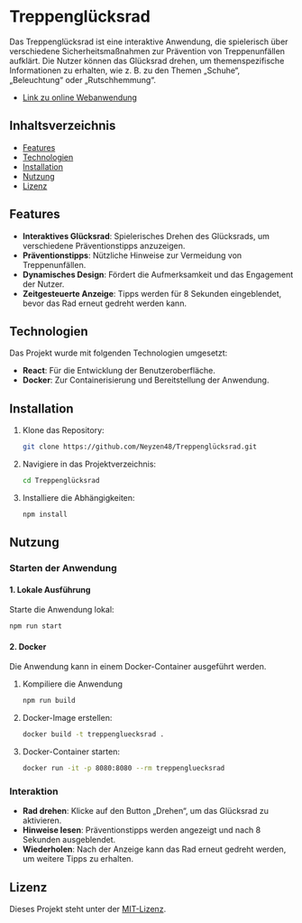# Treppenglücksrad

Das Treppenglücksrad ist eine interaktive Anwendung, die spielerisch über verschiedene Sicherheitsmaßnahmen zur Prävention von Treppenunfällen aufklärt. Die Nutzer können das Glücksrad drehen, um themenspezifische Informationen zu erhalten, wie z. B. zu den Themen „Schuhe“, „Beleuchtung“ oder „Rutschhemmung“.

- [Link zu online Webanwendung](https://treppen-gluecksrad-1027686172179.europe-west1.run.app)

## Inhaltsverzeichnis
- [Features](#features)
- [Technologien](#technologien)
- [Installation](#installation)
- [Nutzung](#nutzung)
- [Lizenz](#lizenz)

## Features
- **Interaktives Glücksrad**: Spielerisches Drehen des Glücksrads, um verschiedene Präventionstipps anzuzeigen.
- **Präventionstipps**: Nützliche Hinweise zur Vermeidung von Treppenunfällen.
- **Dynamisches Design**: Fördert die Aufmerksamkeit und das Engagement der Nutzer.
- **Zeitgesteuerte Anzeige**: Tipps werden für 8 Sekunden eingeblendet, bevor das Rad erneut gedreht werden kann.

## Technologien
Das Projekt wurde mit folgenden Technologien umgesetzt:
- **React**: Für die Entwicklung der Benutzeroberfläche.
- **Docker**: Zur Containerisierung und Bereitstellung der Anwendung.

## Installation
1. Klone das Repository:
   ```bash
   git clone https://github.com/Neyzen48/Treppenglücksrad.git
   ```
2. Navigiere in das Projektverzeichnis:
   ```bash
   cd Treppenglücksrad
   ```
3. Installiere die Abhängigkeiten:
   ```bash
   npm install
   ```

## Nutzung

### Starten der Anwendung

#### 1. Lokale Ausführung
Starte die Anwendung lokal:
   ```bash
   npm run start
   ```

#### 2. Docker
Die Anwendung kann in einem Docker-Container ausgeführt werden.

1. Kompiliere die Anwendung
   ```bash
   npm run build
   ``` 

2. Docker-Image erstellen:
   ```bash
   docker build -t treppengluecksrad .
   ```

3. Docker-Container starten:
   ```bash
   docker run -it -p 8080:8080 --rm treppengluecksrad
   ```

### Interaktion
- **Rad drehen**: Klicke auf den Button „Drehen“, um das Glücksrad zu aktivieren.
- **Hinweise lesen**: Präventionstipps werden angezeigt und nach 8 Sekunden ausgeblendet.
- **Wiederholen**: Nach der Anzeige kann das Rad erneut gedreht werden, um weitere Tipps zu erhalten.

## Lizenz
Dieses Projekt steht unter der [MIT-Lizenz](LICENSE).